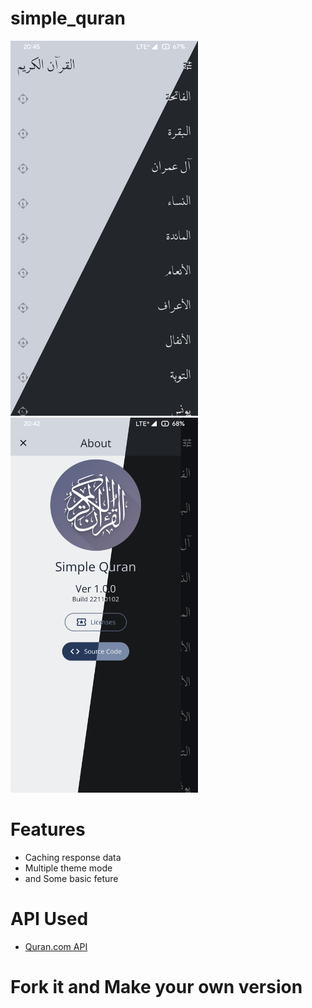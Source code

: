 # simple_quran

<img src="https://github.com/IiemB/simple_quran/blob/master/images/screen_1.jpg?raw=true" style="display: inline-block; margin: 0 auto; max-width: 300px">

<img src="https://github.com/IiemB/simple_quran/blob/master/images/screen_2.jpg?raw=true" style="display: inline-block; margin: 0 auto; max-width: 300px">

# Features
* Caching response data
* Multiple theme mode
* and Some basic feture
# API Used
* [Quran.com API](https://quran.api-docs.io/v4/)
# Fork it and Make your own version 
